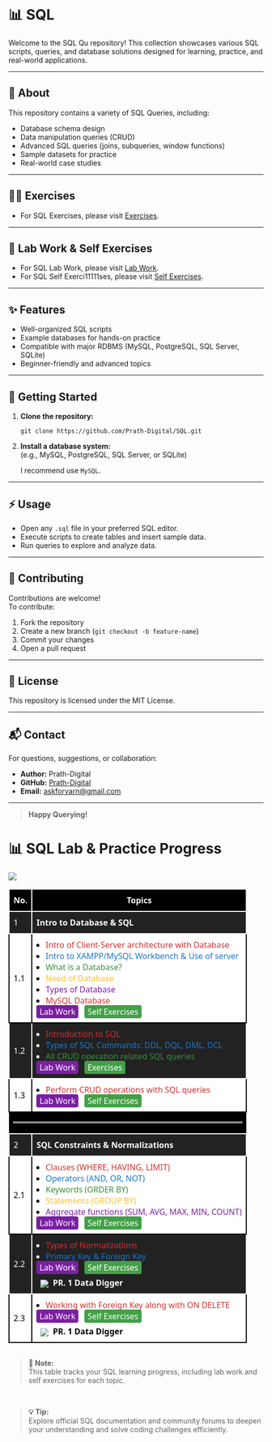 # 📊 SQL

Welcome to the SQL Qu repository! This collection showcases various SQL scripts, queries, and database solutions designed for learning, practice, and real-world applications.

---

## 📝 About

This repository contains a variety of SQL Queries, including:

- Database schema design
- Data manipulation queries (CRUD)
- Advanced SQL queries (joins, subqueries, window functions)
- Sample datasets for practice
- Real-world case studies

---
## 🏋️‍♂️ Exercises
- For SQL Exercises, please visit [Exercises](https://s.craft.me/q1idsSXegahG8t).

---
## 🧪 Lab Work & Self Exercises
- For SQL Lab Work, please visit [Lab Work](./Lab%20Work/).
- For SQL Self Exerci11111ses, please visit [Self Exercises](./Self%20Exercises/).
---

## ✨ Features

- Well-organized SQL scripts
- Example databases for hands-on practice
- Compatible with major RDBMS (MySQL, PostgreSQL, SQL Server, SQLite)
- Beginner-friendly and advanced topics

---

## 🚀 Getting Started

1. **Clone the repository:**
   ```
   git clone https://github.com/Prath-Digital/SQL.git
   ```
2. **Install a database system:**  
   (e.g., MySQL, PostgreSQL, SQL Server, or SQLite)

   I recommend use `MySQL`.

---

## ⚡ Usage

- Open any `.sql` file in your preferred SQL editor.
- Execute scripts to create tables and insert sample data.
- Run queries to explore and analyze data.

---

## 🤝 Contributing

Contributions are welcome!  
To contribute:

1. Fork the repository
2. Create a new branch (`git checkout -b feature-name`)
3. Commit your changes
4. Open a pull request

---

## 📄 License

This repository is licensed under the MIT License.

---

## 📬 Contact

For questions, suggestions, or collaboration:

- **Author:** Prath-Digital
- **GitHub:** [Prath-Digital](https://github.com/Prath-Digital)
- **Email:** [askforvarn@gmail.com](https://mail.google.com/mail/u/0/?fs=1&to=askforvarn@gmail.com&su=Topic&body=Hi+Prath%20Digital%0A%0AI+want+to+ask+about+...%0A%0AThanks,%0AYour+Name&tf=cm)

---

> **Happy Querying!**

<h1>📊 SQL Lab & Practice Progress</h1>
<img src="https://img.shields.io/badge/Lab%20work%20and%20Self%20Exercises-%23fffff9?style=for-the-badge&logo=mysql&logoColor=%23ffffff&logoSize=auto&label=SQL&labelColor=%23646464">

<br>

<table style="width:100%;border-collapse:collapse;font-family:'cascadia code','Segoe UI',Arial,sans-serif;">
  <thead>
    <tr style="background:#000;color:#fff;">
      <th style="padding:10px 8px;border:2px solid #fff;background:#000;">No.</th>
      <th style="padding:10px 8px;border:2px solid #fff;background:#000;">Topics</th>
    </tr>
  </thead>
  <tbody>
    <tr style="background:#222;color:#fff;">
      <td style="padding:10px 8px;border:2px solid #fff;">1</td>
      <td style="padding:10px 8px;border:2px solid #fff;"><b>Intro to Database & SQL</b></td>
    </tr>
    <tr style="background:#fff; color:#000;">
      <td style="padding:10px 8px;border:2px solid #000;">1.1</td>
      <td style="padding:10px 8px;border:2px solid #000;">
        <ul style="margin:0;padding-left:18px;">
          <li><span style="color:#d32f2f;">Intro of Client-Server architecture with Database</span></li>
          <li><span style="color:#1976d2;">Intro to XAMPP/MySQL Workbench & Use of server</span></li>
          <li><span style="color:#388e3c;">What is a Database?</span></li>
          <li><span style="color:#fbc02d;">Need of Database</span></li>
          <li><span style="color:#7b1fa2;">Types of Database</span></li>
          <li><span style="color:#d32f2f;">MySQL Database</span></li>
        </ul>
        <span style="color:#fff;background:#7b1fa2;padding:2px 6px;border-radius:4px;"><a style="color:#fff;text-decoration:none;" href="./Lab Work/ch_1/lec_1.1/">Lab Work</a></span>
        <span style="color:#fff;background:#43a047;padding:2px 6px;border-radius:4px;margin-left:8px;"><a style="color:#fff;text-decoration:none;" href="./Self Exercises/ch_1/lec_1.1/">Self Exercises</a></span>
      </td>
    </tr>
    <tr style="background:#222;color:#fff;">
      <td style="padding:10px 8px;border:2px solid #fff;">1.2</td>
      <td style="padding:10px 8px;border:2px solid #fff;">
        <ul style="margin:0;padding-left:18px;">
          <li><span style="color:#d32f2f;">Introduction to SQL</span></li>
          <li><span style="color:#1976d2;">Types of SQL Commands: DDL, DQL, DML, DCL</span></li>
          <li><span style="color:#388e3c;">All CRUD operation related SQL queries</span></li>
        </ul>
        <span style="color:#fff;background:#7b1fa2;padding:2px 6px;border-radius:4px;"><a style="color:#fff;text-decoration:none;" href="./Lab Work/ch_1/lec_1.2/">Lab Work</a></span>
        <span style="color:#fff;background:#43a047;padding:2px 6px;border-radius:4px;margin-left:8px;"><a style="color:#fff;text-decoration:none;" href="./Self Exercises/ch_1/lec_1.2/">Exercises</a></span>
      </td>
    </tr>
    <tr style="background:#fff; color:#000;">
      <td style="padding:10px 8px;border:2px solid #000;">1.3</td>
      <td style="padding:10px 8px;border:2px solid #000;">
        <ul style="margin:0;padding-left:18px;">
          <li><span style="color:#d32f2f;">Perform CRUD operations with SQL queries</span></li>
        </ul>
        <span style="color:#fff;background:#7b1fa2;padding:2px 6px;border-radius:4px;"><a style="color:#fff;text-decoration:none;" href="./Lab Work/ch_1/lec_1.3/">Lab Work</a></span>
        <span style="color:#fff;background:#43a047;padding:2px 6px;border-radius:4px;margin-left:8px;"><a style="color:#fff;text-decoration:none;" href="./Self Exercises/ch_1/lec_1.3/">Self Exercises</a></span>
      </td>
    </tr>
    <tr><td colspan="2" style="background:#000;"><hr style="border:1px solid #fff;"></td></tr>
    <tr style="background:#222;color:#fff;">
      <td style="padding:10px 8px;border:2px solid #fff;">2</td>
      <td style="padding:10px 8px;border:2px solid #fff;"><b>SQL Constraints & Normalizations</b></td>
    </tr>
    <tr style="background:#fff; color:#000;">
      <td style="padding:10px 8px;border:2px solid #000;">2.1</td>
      <td style="padding:10px 8px;border:2px solid #000;">
        <ul style="margin:0;padding-left:18px;">
          <li><span style="color:#d32f2f;">Clauses (WHERE, HAVING, LIMIT)</span></li>
          <li><span style="color:#1976d2;">Operators (AND, OR, NOT)</span></li>
          <li><span style="color:#388e3c;">Keywords (ORDER BY)</span></li>
          <li><span style="color:#fbc02d;">Statements (GROUP BY)</span></li>
          <li><span style="color:#7b1fa2;">Aggregate functions (SUM, AVG, MAX, MIN, COUNT)</span></li>
        </ul>
        <span style="color:#fff;background:#7b1fa2;padding:2px 6px;border-radius:4px;"><a style="color:#fff;text-decoration:none;" href="./Lab Work/ch_2/lec_2.1/">Lab Work</a></span>
        <span style="color:#fff;background:#43a047;padding:2px 6px;border-radius:4px;margin-left:8px;"><a style="color:#fff;text-decoration:none;" href="./Self Exercises/ch_2/lec_2.1/">Self Exercises</a></span>
      </td>
    </tr>
    <tr style="background:#222;color:#fff;">
      <td style="padding:10px 8px;border:2px solid #fff;">2.2</td>
      <td style="padding:10px 8px;border:2px solid #fff;">
        <ul style="margin:0;padding-left:18px;">
          <li><span style="color:#d32f2f;">Types of Normalizations</span></li>
          <li><span style="color:#1976d2;">Primary Key & Foreign Key</span></li>
        </ul>
        <span style="color:#fff;background:#7b1fa2;padding:2px 6px;border-radius:4px;"><a style="color:#fff;text-decoration:none;" href="./Lab Work/ch_2/lec_2.2/">Lab Work</a></span>
        <span style="color:#fff;background:#43a047;padding:2px 6px;border-radius:4px;margin-left:8px;"><a style="color:#fff;text-decoration:none;" href="./Self Exercises/ch_2/lec_2.2/">Self Exercises</a></span>
        <br>
        <span style="color:#fff;font-weight:bold;display:inline-block;margin-top:8px;margin-left:8px;">
          <img src="https://img.icons8.com/ios-filled/16/ffffff/settings.png" style="vertical-align:middle;margin-right:4px;">
          PR. 1 Data Digger
        </span>
      </td>
    </tr>
    <tr style="background:#fff;color:#000;">
      <td style="padding:10px 8px;border:2px solid #000;">2.3</td>
      <td style="padding:10px 8px;border:2px solid #000;">
        <ul style="margin:0;padding-left:18px;">
          <li><span style="color:#d32f2f;">Working with Foreign Key along with ON DELETE</span></li>
        </ul>
        <span style="color:#fff;background:#7b1fa2;padding:2px 6px;border-radius:4px;"><a style="color:#fff;text-decoration:none;" href="./Lab Work/ch_2/lec_2.3/">Lab Work</a></span>
        <span style="color:#fff;background:#43a047;padding:2px 6px;border-radius:4px;margin-left:8px;"><a style="color:#fff;text-decoration:none;" href="./Self Exercises/ch_2/lec_2.3/">Self Exercises</a></span>
        <br>
        <span style="color:#000;font-weight:bold;display:inline-block;margin-top:8px;margin-left:8px;">
          <img src="https://img.icons8.com/ios-filled/16/000000/settings.png" style="vertical-align:middle;margin-right:4px;">
          PR. 1 Data Digger
        </span>
      </td>
    </tr>
  </tbody>
</table>
<hr style="background:transparent;">
<blockquote>
  <b>📝 Note:</b><br>This table tracks your SQL learning progress, including lab work and self exercises for each topic.
</blockquote>
<br>
<blockquote><b>💡 Tip:</b><br>Explore official SQL documentation and community forums to deepen your understanding and solve coding challenges efficiently.</blockquote>
